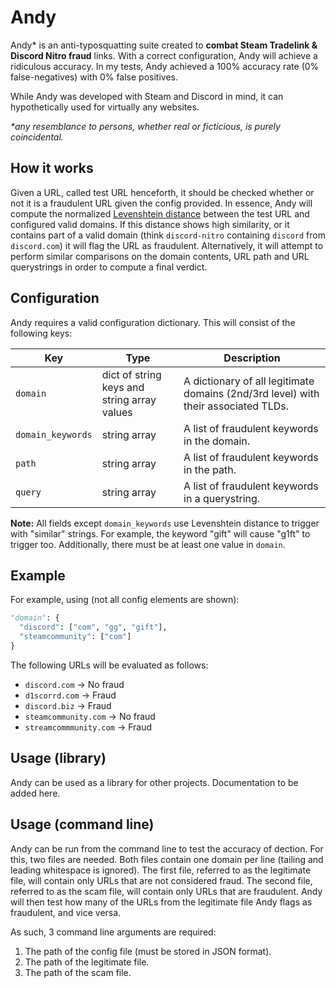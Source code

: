 # Andy

Andy* is an anti-typosquatting suite created to **combat Steam Tradelink & Discord Nitro fraud** links. 
With a correct configuration, Andy will achieve a ridiculous accuracy.
In my tests, Andy achieved a 100% accuracy rate (0% false-negatives) with 0% false positives.

While Andy was developed with Steam and Discord in mind, it can hypothetically used for virtually any websites.

*\*any resemblance to persons, whether real or ficticious, is purely coincidental.*

## How it works

Given a URL, called test URL henceforth, it should be checked whether or not it is a fraudulent URL given the config provided.
In essence, Andy will compute the normalized [Levenshtein distance](https://en.wikipedia.org/wiki/Levenshtein_distance) between the test URL and configured valid domains. 
If this distance shows high similarity, or it contains part of a valid domain (think `discord-nitro` containing `discord` from `discord.com`) it will flag the URL as fraudulent.
Alternatively, it will attempt to perform similar comparisons on the domain contents, URL path and URL querystrings in order to compute a final verdict.

## Configuration

Andy requires a valid configuration dictionary.
This will consist of the following keys:

| Key | Type | Description |
| --- | --- | --- |
| `domain` | dict of string keys and string array values | A dictionary of all legitimate domains (2nd/3rd level) with their associated TLDs. |
| `domain_keywords` | string array | A list of fraudulent keywords in the domain. |
| `path` | string array | A list of fraudulent keywords in the path. |
| `query` | string array | A list of fraudulent keywords in a querystring. |

**Note:** All fields except `domain_keywords` use Levenshtein distance to trigger with "similar" strings. 
For example, the keyword "gift" will cause "g1ft" to trigger too.
Additionally, there must be at least one value in `domain`.

## Example

For example, using (not all config elements are shown):
```python
"domain": {
  "discord": ["com", "gg", "gift"],
  "steamcommunity": ["com"]
}
```

The following URLs will be evaluated as follows:
* `discord.com` -> No fraud
* `d1scorrd.com` -> Fraud
* `discord.biz` -> Fraud
* `steamcommunity.com` -> No fraud
* `streamcommmunity.com` -> Fraud


## Usage (library)

Andy can be used as a library for other projects.
Documentation to be added here.

## Usage (command line)

Andy can be run from the command line to test the accuracy of dection.
For this, two files are needed.
Both files contain one domain per line (tailing and leading whitespace is ignored).
The first file, referred to as the legitimate file, will contain only URLs that are not considered fraud.
The second file, referred to as the scam file, will contain only URLs that are fraudulent.
Andy will then test how many of the URLs from the legitimate file Andy flags as fraudulent, and vice versa.

As such, 3 command line arguments are required:
1. The path of the config file (must be stored in JSON format).
2. The path of the legitimate file.
3. The path of the scam file.
